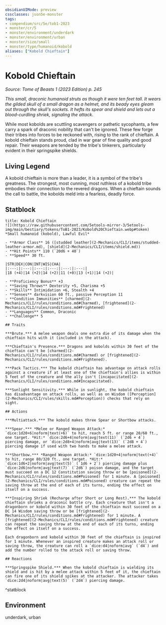 ```yaml
---
obsidianUIMode: preview
cssclasses: json5e-monster
tags:
- compendium/src/5e/tob1-2023
- monster/cr/5
- monster/environment/underdark
- monster/environment/urban
- monster/size/small
- monster/type/humanoid/kobold
aliases: ["Kobold Chieftain"]
---
```

# Kobold Chieftain
*Source: Tome of Beasts 1 (2023 Edition) p. 245*  

*This small, draconic humanoid struts as though it were ten feet tall. It wears the gilded skull of a small dragon as a helmet, and its beady eyes gleam out through the skull's sockets. It hefts its spear and shield and lets out a blood-curdling shriek, signaling the attack*.

While most kobolds are scuttling scavengers or pathetic sycophants, a few carry a spark of draconic nobility that can't be ignored. These few forge their tribes into forces to be reckoned with, rising to the rank of chieftain. A kobold chieftain stands proud, clad in war gear of fine quality and good repair. Their weapons are tended by the tribe's tinkerers, particularly evident in their springspike shields.

## Living Legend

A kobold chieftain is more than a leader, it is a symbol of the tribe's greatness. The strongest, most cunning, most ruthless of a kobold tribe embodies their connection to the revered dragons. When a chieftain sounds the call to battle, the kobolds meld into a fearless, deadly force.

## Statblock

```ad-statblock
title: Kobold Chieftain
![](https://raw.githubusercontent.com/5etools-mirror-3/5etools-img/main/bestiary/tokens/ToB1-2023/Kobold%20Chieftain.webp#token)
*Small humanoid (kobold), Lawful Evil*

- **Armor Class** 16 ([studded leather](2-Mechanics/CLI/items/studded-leather-armor.md), [shield](2-Mechanics/CLI/items/shield.md))
- **Hit Points** 110 (`20d6 + 40`)
- **Speed** 30 ft.

|STR|DEX|CON|INT|WIS|CHA|
|:---:|:---:|:---:|:---:|:---:|:---:|
|18 (+4)|14 (+2)|14 (+2)|11 (+0)|13 (+1)|14 (+2)|

- **Proficiency Bonus** +3
- **Saving Throws** Dexterity +5, Charisma +5
- **Skills** Intimidation +6, Stealth +4
- **Senses** darkvision 60 ft., passive Perception 11
- **Condition Immunities** [charmed](2-Mechanics/CLI/rules/conditions.md#Charmed), [frightened](2-Mechanics/CLI/rules/conditions.md#Frightened)
- **Languages** Common, Draconic
- **Challenge** 5

## Traits

***Brute.*** A melee weapon deals one extra die of its damage when the chieftain hits with it (included in the attack).

***Chieftain's Presence.*** Dragons and kobolds within 30 feet of the chieftain can't be [charmed](2-Mechanics/CLI/rules/conditions.md#Charmed) or [frightened](2-Mechanics/CLI/rules/conditions.md#Frightened).

***Pack Tactics.*** The kobold chieftain has advantage on attack rolls against a creature if at least one of the chieftain's allies is within 5 feet of the creature and the ally isn't [incapacitated](2-Mechanics/CLI/rules/conditions.md#Incapacitated).

***Sunlight Sensitivity.*** While in sunlight, the kobold chieftain has disadvantage on attack rolls, as well as on Wisdom ([Perception](2-Mechanics/CLI/rules/skills.md#Perception)) checks that rely on sight.

## Actions

***Multiattack.*** The kobold makes three Spear or Shortbow attacks.

***Spear.*** *Melee or Ranged Weapon Attack:* `dice:1d20+6|noform|text(+6)` to hit, reach 5 ft. or range 20/60 ft., one target. *Hit:* `dice:2d6+4|noform|avg|text(11)` (`2d6 + 4`) piercing damage, or `dice:2d8+4|noform|avg|text(13)` (`2d8 + 4`) piercing damage if used with two hands to make a melee attack.

***Shortbow.*** *Ranged Weapon Attack:* `dice:1d20+4|noform|text(+4)` to hit, range 80/320 ft., one target. *Hit:* `dice:1d6+2|noform|avg|text(5)` (`1d6 + 2`) piercing damage plus `dice:2d6|noform|avg|text(7)` (`2d6`) poison damage, and the target must succeed on a DC 12 Constitution saving throw or be [poisoned](2-Mechanics/CLI/rules/conditions.md#Poisoned) for 1 minute. A [poisoned](2-Mechanics/CLI/rules/conditions.md#Poisoned) creature can repeat the saving throw at the end of each of its turns, ending the effect on itself on a success.

***Inspiring Shriek (Recharge after Short or Long Rest).*** The kobold chieftain shrieks a draconic battle cry. Each creature that isn't a dragonborn or kobold within 30 feet of the chieftain must succeed on a DC 14 Wisdom saving throw or be [frightened](2-Mechanics/CLI/rules/conditions.md#Frightened) for 1 minute. A [frightened](2-Mechanics/CLI/rules/conditions.md#Frightened) creature can repeat the saving throw at the end of each of its turns, ending the effect on itself on a success.

Each dragonborn and kobold within 30 feet of the chieftain is inspired for 1 minute. Whenever an inspired creature makes an attack roll or saving throw, the creature can roll a `dice:d4|noform|avg` (`d4`) and add the number rolled to the attack roll or saving throw.

## Reactions

***Springspike Shield.*** When the kobold chieftain is wielding its shield and is hit by a melee attack within 5 feet of it, the chieftain can fire one of its shield spikes at the attacker. The attacker takes `dice:2d4|noform|avg|text(5)` (`2d4`) piercing damage.
```
^statblock

## Environment

underdark, urban